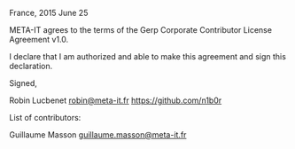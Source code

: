 France, 2015 June 25

META-IT agrees to the terms of the Gerp Corporate Contributor License
Agreement v1.0.

I declare that I am authorized and able to make this agreement and sign this
declaration.

Signed,

Robin Lucbenet robin@meta-it.fr https://github.com/n1b0r

List of contributors:

Guillaume Masson guillaume.masson@meta-it.fr
